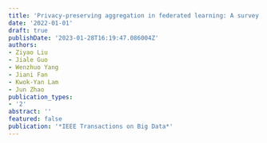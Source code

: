 ```yaml
---
title: 'Privacy-preserving aggregation in federated learning: A survey'
date: '2022-01-01'
draft: true
publishDate: '2023-01-28T16:19:47.086004Z'
authors:
- Ziyao Liu
- Jiale Guo
- Wenzhuo Yang
- Jiani Fan
- Kwok-Yan Lam
- Jun Zhao
publication_types:
- '2'
abstract: ''
featured: false
publication: '*IEEE Transactions on Big Data*'
---
```



